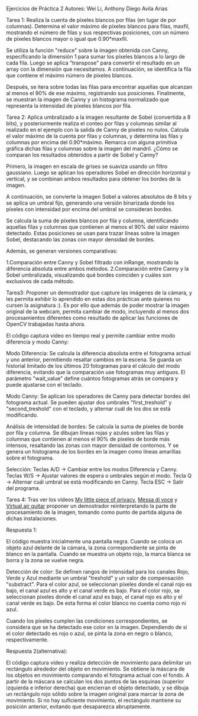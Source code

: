 Ejercicios de Práctica 2
Autores: Wei Li, Anthony Diego Avila Arias 

Tarea 1:  Realiza la cuenta de píxeles blancos por filas (en lugar de por columnas). Determina el valor máximo de píxeles blancos para filas, maxfil, mostrando el número de filas y sus respectivas posiciones, con un número de píxeles blancos mayor o igual que 0.90*maxfil.

Se utiliza la función "reduce" sobre la imagen obtenida con Canny, especificando la dimensión 1 para sumar los píxeles blancos a lo largo de cada fila. Luego se aplica "transpose" para convertir el resultado en un array con la dimensión que necesitamos. A continuación, se identifica la fila que contiene el máximo número de píxeles blancos.

Después, se itera sobre todas las filas para encontrar aquellas que alcanzan al menos el 90% de ese máximo, registrando sus posiciones. Finalmente, se muestran la imagen de Canny y un histograma normalizado que representa la intensidad de píxeles blancos por fila.




Tarea 2: Aplica umbralizado a la imagen resultante de Sobel (convertida a 8 bits), y posteriormente realiza el conteo por filas y columnas similar al realizado en el ejemplo con la salida de Canny de píxeles no nulos. Calcula el valor máximo de la cuenta por filas y columnas, y determina las filas y columnas por encima del 0.90*máximo. Remarca con alguna primitiva gráfica dichas filas y columnas sobre la imagen del mandril. ¿Cómo se comparan los resultados obtenidos a partir de Sobel y Canny?

Primero, la imagen en escala de grises se suaviza usando un filtro gaussiano. Luego se aplican los operadores Sobel en dirección horizontal y vertical, y se combinan ambos resultados para obtener los bordes de la imagen.

A continuación, se convierte la imagen Sobel a valores absolutos de 8 bits y se aplica un umbral fijo, generando una versión binarizada donde los píxeles con intensidad por encima del umbral se consideran bordes.

Se calcula la suma de píxeles blancos por fila y columna, identificando aquellas filas y columnas que contienen al menos el 90% del valor máximo detectado. Estas posiciones se usan para trazar líneas sobre la imagen Sobel, destacando las zonas con mayor densidad de bordes.

Además, se generan versiones comparativas:

1.Comparación entre Canny y Sobel filtrado con inRange, mostrando la diferencia absoluta entre ambos métodos.
2.Comparación entre Canny y la Sobel umbralizada, visualizando qué bordes coinciden y cuáles son exclusivos de cada método.





Tarea3: Proponer un demostrador que capture las imágenes de la cámara, y les permita exhibir lo aprendido en estas dos prácticas ante quienes no cursen la asignatura :). Es por ello que además de poder mostrar la imagen original de la webcam, permita cambiar de modo, incluyendo al menos dos procesamientos diferentes como resultado de aplicar las funciones de OpenCV trabajadas hasta ahora.

El código captura video en tiempo real y permite cambiar entre modo diferencia y modo Canny:

Modo Diferencia:
Se calcula la diferencia absoluta entre el fotograma actual y uno anterior, permitiendo resaltar cambios en la escena. Se guarda un historial limitado de los últimos 20 fotogramas para el cálculo del modo diferencia, evitando que la comparación use fotogramas muy antiguos. El parámetro "wait_value" define cuántos fotogramas atrás se compara y puede ajustarse con el teclado.

Modo Canny:
Se aplican los operadores de Canny para detectar bordes del fotograma actual. Se pueden ajustar dos umbrales "first_treshold" y "second_treshold" con el teclado, y alternar cuál de los dos se está modificando.

Análisis de intensidad de bordes:
Se calcula la suma de píxeles de borde por fila y columna.
Se dibujan líneas rojas y azules sobre las filas y columnas que contienen al menos el 90% de píxeles de borde más intensos, resaltando las zonas con mayor densidad de contornos. Y se genera un histograma de los bordes en la imagen como líneas amarillas sobre el fotograma.

Selección:
Teclas A/D → Cambiar entre los modos Diferencia y Canny.
Teclas W/S → Ajustar valores de espera o umbrales según el modo.
Tecla Q → Alternar cuál umbral se está modificando en Canny.
Tecla ESC → Salir del programa.



Tarea 4: Tras ver los vídeos [My little piece of privacy](https://www.niklasroy.com/project/88/my-little-piece-of-privacy), [Messa di voce](https://youtu.be/GfoqiyB1ndE?feature=shared) y [Virtual air guitar](https://youtu.be/FIAmyoEpV5c?feature=shared) proponer un demostrador reinterpretando la parte de procesamiento de la imagen, tomando como punto de partida alguna de dichas instalaciones.

Respuesta 1:

El código muestra inicialmente una pantalla negra. Cuando se coloca un objeto azul delante de la cámara, la zona correspondiente se pinta de blanco en la pantalla. Cuando se muestra un objeto rojo, la marca blanca se borra y la zona se vuelve negra.

Detección de color:
Se definen rangos de intensidad para los canales Rojo, Verde y Azul mediante un umbral "treshold" y un valor de compensación "substract".
Para el color azul, se seleccionan píxeles donde el canal rojo es bajo, el canal azul es alto y el canal verde es bajo.
Para el color rojo, se seleccionan píxeles donde el canal azul es bajo, el canal rojo es alto y el canal verde es bajo.
De esta forma el color blanco no cuenta como rojo ni azul.

Cuando los píxeles cumplen las condiciones correspondientes, se considera que se ha detectado ese color en la imagen. Dependiendo de si el color detectado es rojo o azul, se pinta la zona en negro o blanco, respectivamente.



Respuesta 2(alternativa): 

El código captura vídeo y realiza detección de movimiento para delimitar un rectángulo alrededor del objeto en movimiento.
Se obtiene la máscara de los objetos en movimiento comparando el fotograma actual con el fondo.
A partir de la máscara se calculan los dos puntos de las esquinas (superior izquierda e inferior derecha) que encierran el objeto detectado, y se dibuja un rectángulo rojo sólido sobre la imagen original para marcar la zona de movimiento.
Si no hay suficiente movimiento, el rectángulo mantiene su posición anterior, evitando que desaparezca abruptamente.
